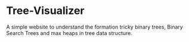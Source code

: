# Tree-Visualizer

A simple website to understand the formation tricky binary trees, Binary Search Trees and max heaps in tree data structure.

